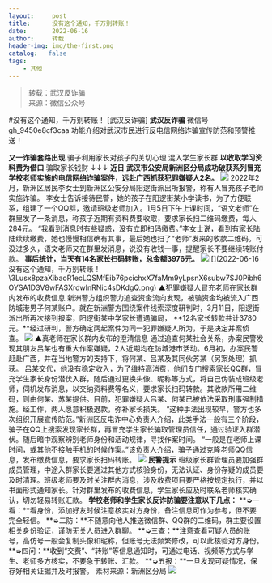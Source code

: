 ```yaml
---
layout:     post
title:      没有这个通知，千万别转账！
date:       2022-06-16
author:     转载
header-img: img/the-first.png
catalog:   false
tags:
    - 其他
---
```


<blockquote><p>转载：武汉反诈骗<br>
来源：微信公众号</p></blockquote>

#没有这个通知，千万别转账！
[武汉反诈骗]
**武汉反诈骗**
微信号gh_9450e8cf3caa
功能介绍对武汉市民进行反电信网络诈骗宣传防范和预警推送！

**又一诈骗套路出现**
骗子利用家长对孩子的关切心理
混入学生家长群
**以收取学习资料费为借口**
骗取家长钱财
↓↓↓
**近日**
**武汉市公安局新洲区分局成功破获系列冒充学校老师实施的电信网络诈骗案件，远赴广西抓获犯罪嫌疑人2名。**
![]({{site.baseurl}}/postimg/GtWwdCwkv7GFibw2nyFhcye46c1b1N9l1ic5q13Gauib5BuSpqib405Jw3C8UESBiaZiakAWv9gmvL4oXwG6S3oJjXmQ.gif)
2022年2月，新洲区居民李女士到新洲区公安分局阳逻街派出所报警，称有人冒充孩子老师实施诈骗。
李女士告诉接待民警，她的孩子在阳逻街某小学读书，为了方便联系，组建了一个QQ群，邀请班级老师加入。1月5日下午上课时间，“语文老师”在群里发了一条消息，称孩子近期有资料费要收取，要求家长扫二维码缴费，每人284元。
“我看到消息时有些疑惑，没有立即扫码缴费。”李女士说，看到有家长陆陆续续缴费，她也慢慢相信确有其事，最后她也扫了“老师”发来的收款二维码。可没过多久，语文老师又在群里发消息，说没有收钱一事，提醒家长不要继续转账付款。
**事后统计，当天有14名家长扫码转账，总金额3976元。**
![]({{site.baseurl}}/postimg/3Lusx8pzaXibaoR1ecLQSMfEib76pcichxXibNBqbu18j766Xibt3g7eACbfpvG0auqhu1PpHJgHT09wr3XlSo6UhxQ.png)![](2022-06-16
没有这个通知，千万别转账！\\3Lusx8pzaXibaoR1ecLQSMfEib76pcichxX7faMm9yLpsnX6subw7SJ0Pibh6OYSA1D3V8wFASXrdwInRNic4sDKdgQ.png)
▲犯罪嫌疑人冒充老师在家长群内发布的收费信息
新洲警方组织警力追查资金流向发现，被骗资金均被流入广西防城港男子何某账户。就在新洲警方围绕案件线索深度研判时，3月11日，阳逻街派出所再次接到报案，阳逻街某中学家长遭遇骗局，
**12名家长转款共计3780元。**经过研判，警方确定两起案件为同一犯罪嫌疑人所为，于是决定并案侦查。
![]({{site.baseurl}}/postimg/3Lusx8pzaXibaoR1ecLQSMfEib76pcichxX7DZLo6CKmcEmRqbdKAibH3k3PUibZ2Opcdu604dP2eodvu1I53Ljsczw.png)
▲真老师在家长群内发布的澄清信息
通过追查何某社会关系，办案民警发现其朋友吕某也有重大作案嫌疑，2人近期均在防城港市活动。6月初，办案民警赶赴广西，并在当地警方的支持下，将何某、吕某及其同伙苏某（另案处理）抓获。
吕某交代，他没有稳定收入，为了维持高消费，他们专门搜索家长QQ群，冒充学生家长身份潜伏入群，随后通过更换头像、昵称等方式，将自己伪装成班级老师，伺机发布消息，以交纳资料费等名义，要求家长扫码转款。其收款所用二维码，则由何某、苏某提供。目前，犯罪嫌疑人吕某、何某已被依法采取刑事强制措施。经工作，两人愿意积极退款，弥补家长损失。
“这种手法出现较早，警方也多次组织开展宣传防范。”新洲区反电诈中心负责人介绍，此类手法一般有三个阶段，骗子在QQ上搜索发现家长群，再冒充学生家长骗取管理员信任，通过验证入群潜伏。随后暗中观察辨别老师身份和活动规律，寻找作案时间。
“一般是在老师上课时间，或其他不接触手机的时候作案。”该负责人介绍，骗子通过克隆老师QQ信息，发布缴费信息，要求家长扫码转账。
![]({{site.baseurl}}/postimg/3Lusx8pzaXibaoR1ecLQSMfEib76pcichxXnWA50hZcpXTzuuKyicQa7IKvYjpibLBmenjIG0BoywfoUenEI1TxGdibA.png)
**民警提示**
班级家长群管理员要加强群成员管理，中途入群家长要通过其他方式核验身份，无法认证、身份存疑的成员要及时清理。班级老师要及时关注群内消息，涉及收费项目要严格按规定执行，并以书面形式通知家长。针对群里发布的收费信息，学生家长应及时联系老师核实确认，切勿轻易转账汇款。
**学校老师和学生家长反诈防骗要注意以下几点：**
**➭一看：**看身份，添加好友时候注意核实对方身份，备注信息可作为参考，但不要完全轻信。
**➭二防：**不随意向他人推送微信群、QQ群的二维码，群主要设置相关身份验证，谨防无关人员进入群聊。
**➭三查：**注意查看可疑人员的账号，高仿号一般会复制头像和昵称，但账号无法频繁修改，可以此核验对方身份。
**➭四问：**收到“交费”、“转账”等信息通知时，可通过电话、视频等方式与学生、老师多方核实，不要急于转账、汇款。
**➭五报：**一旦发现可疑情况，保存好相关证据并及时报警。
素材来源：新洲区分局
![]({{site.baseurl}}/postimg/8wBAcE4t1v5f2YjTMxNCicPbQmTbszL2RicshtRBuXRTvpnibB3aFicwrASMPVgGhvoz15HSLOY1bBqn4kLVpk7kjw.jpeg)
